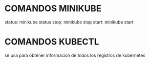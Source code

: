 # COMANDOS MINIKUBE
status: minikube status
stop: minikube stop
start: minikube start


# COMANDOS KUBECTL
se usa para obtener informacion de todos los registros de kubernetes
